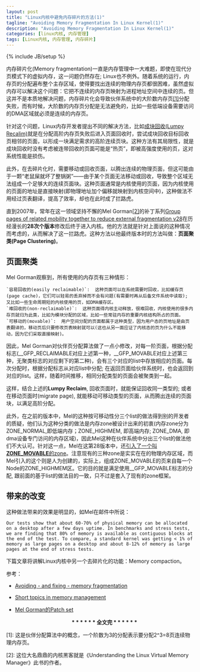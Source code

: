 ```yaml
---
layout: post
title: "Linux内核中避免内存碎片的方法(1)"
tagline: "Avoiding Memory Fragmentation In Linux Kernel(1)"
description: "Avoiding Memory Fragmentation In Linux Kernel(1)"
categories: [linux内核, 内存管理] 
tags: [Linux内核, 内存管理, 内存碎片] 
---
```

{% include JB/setup %}

内存碎片化(Memory fragmentation)一直是内存管理中一大难题，即使在现代分页模式下的虚拟内存，这一问题仍然存在; Linux也不例外。随着系统的运行，内存页的分配遍布整个主存区域，使得要找出连续的物理内存页都很困难，虽然虚拟内存可以解决这个问题：它把不连续的内存页映射为进程地址空间中连续的页。但这并不是本质地解决问题，内存碎片化会导致伙伴系统中的大阶数内存页[[1]](#jmp1)分配失败，而有时候，大阶数的内存页分配是无法避免的，比如一些低端设备需要访问的DMA区域就必须是连续的内存页。

针对这个问题，Linux内存开发者提出不同的解决方法，比如[成块回收(Lumpy Recalim)](https://lkml.org/lkml/2007/3/1/71)就是在分配高阶内存页失败后进入页面回收时，尝试成块回收目标回收页相邻的页面，以形成一块满足需求的高阶连续页块。这种方法有其局限性，就是成块回收时没有考虑被连带回收的页面可能是“热页”，即被高强度使用的页，这对系统性能是损伤。

此外，在去碎片化时，需要移动或回收页面，以腾出连续的物理页面，但这可能由于一颗“老鼠屎就坏了整锅粥”——由于某个页面无法移动或回收，导致整个区域无法组成一个足够大的连续页面块。这种页面通常是内核使用的页面，因为内核使用的页面的地址是直接映射(即物理地址加个偏移就映射到内核空间中)，这种做法不用经过页表翻译，提高了效率，却也在此时成了拦路虎。

直到2007年，常年在这一领域坚持不懈的Mel Gorman[[2]](#jmp2)的补丁系列[Group pages of related mobility together to reduce external fragmentation v28](http://lwn.net/Articles/224254/)在历经漫长的**28次个版本**修改后终于进入内核。他的方法就是针对上面说的这种情况而考虑的，从而解决了这一拦路虎。这种方法以他最终版本时的方法叫做：**页面聚类(Page Clustering)**。

## 页面聚类

Mel Gorman观察到，所有使用的内存页有三种情形：

    `容易回收的(easily reclaimable)`:  这种页面可以在系统需要时回收，比如缓存页(page cache)，它们可以轻易的丢弃掉而不会有问题(有需要时再从后备文件系统中读取); 又比如一些生命周期短的内核使用的页，如DMA缓存区。
    `难回收的(non-reclaimable)`:  这种页面得内核主动释放，很难回收，内核使用的很多内存页就归为此类，比如为模块分配的区域，比如一些常驻内存的重要内核结构所占的页面。
    `可移动的(movable)`:  用户空间分配的页面都属于这种类型，因为用户态的页地址是由页表翻译的，移动页后只要修改页表映射就可以(这也从另一面应证了内核态的页为什么不能移动，因为它们采取直接映射)。

因此，Mel Gorman对伙伴页分配算法做了一点小修改，对每一阶页面，根据分配标志(__GFP_RECLAIMABLE对应上述第一种，__GFP_MOVABLE对应上述第三种，无聚类标志的对应剩下的第二种)，会有三个对应的list中存放相应的页面。每次分配时，根据分配标志从对应list中分配; 在返回页面给伙伴系统时，也会返回到对应的list。这样，随着时间推移，相同分配类型的页面会被聚类到一起。

这样，结合上述的**Lumpy Reclaim**, 回收页面时，就能保证回收同一类型的; 或者在移动页面时(migrate page), 就能移动可移动类型的页面，从而腾出连续的页面块，以满足高阶分配。

此外，在之前的版本中，Mel的这种按可移动性分三个list的做法得到别的开发者的质疑，他们认为这种分类的做法是内存zone被设计出来的初衷(内存zone分为ZONE_NORMAL,即低端内存；ZONE_HIGHMEM, 即高端内存; ZONE_DMA, 即dma设备专门访问的内存区域)，因此Mel这种在伙伴系统中分出三个list的做法他们不大认可。针对这一点，Mel在这第28版本中，还[引入了一个叫**ZONE_MOVABLE**的zone](http://lwn.net/Articles/224255/)。注意现有的三种zone是实实在在的物理内存区域，而Mel引入的这个则是人为创建的，实际上，组成ZONE_MOVABLE的页来自每一个Node的ZONE_HIGHMEM区。它的目的就是满足使用__GFP_MOVABLE标志的分配, 跟前面的基于list的做法目的一致，只不过是套入了现有的zone框架。

## 带来的改变

这种做法带来的效果是明显的，如Mel在邮件中所说：

    Our tests show that about 60-70% of physical memory can be allocated on a desktop after a few days uptime. In benchmarks and stress tests, we are finding that 80% of memory is available as contiguous blocks at the end of the test. To compare, a standard kernel was getting < 1% of memory as large pages on a desktop and about 8-12% of memory as large pages at the end of stress tests.

下篇文章将讲解Linux内核中另一个去碎片化的功能：Memory compaction。

参考：

* [Avoiding - and fixing - memory fragmentation](http://lwn.net/Articles/211505/) 

* [Short topics in memory management](http://lwn.net/Articles/224829/) 

* [Mel Gorman的Patch set](https://lkml.org/lkml/2007/3/1/71) 
   <center><strong>* * * * * * 全文完 * * * * * * </strong></center>


<span id="jmp1">[1]: 这是伙伴分配算法中的概念，一个阶数为3的分配表示要分配2^3=8页连续物理内存页。</span>

<span id="jmp2">[2]: 这位大名鼎鼎的内核黑客就是《Understanding the Linux Virtual Memory Manager》此书的作者。</span>
